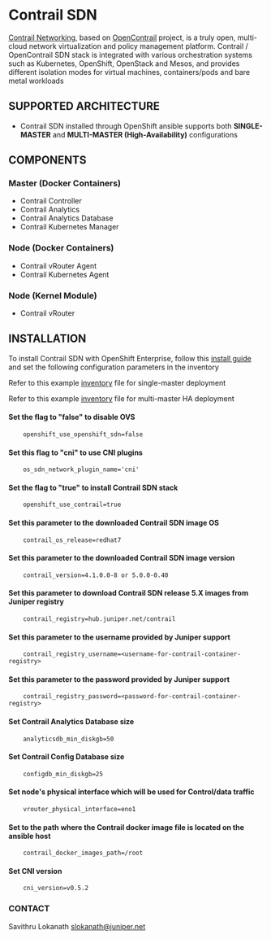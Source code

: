 # Contrail SDN

[Contrail Networking](https://www.juniper.net/us/en/products-services/sdn/contrail/contrail-networking/), based on [OpenContrail](http://www.opencontrail.org/) project, is a truly open, multi-cloud network virtualization and policy management platform. Contrail / OpenContrail SDN stack is integrated with various orchestration systems such as Kubernetes, OpenShift, OpenStack and Mesos, and provides different isolation modes for virtual machines, containers/pods and bare metal workloads

## SUPPORTED ARCHITECTURE

* Contrail SDN installed through OpenShift ansible supports both **SINGLE-MASTER** and **MULTI-MASTER (High-Availability)** configurations 

## COMPONENTS

### Master (Docker Containers)

* Contrail Controller
* Contrail Analytics
* Contrail Analytics Database
* Contrail Kubernetes Manager

### Node (Docker Containers)

* Contrail vRouter Agent
* Contrail Kubernetes Agent

### Node (Kernel Module)

* Contrail vRouter

## INSTALLATION

To install Contrail SDN with OpenShift Enterprise, follow this [install guide](https://github.com/Juniper/contrail-docker/wiki/Red-Hat-OpenShift-with-Contrail-SDN) and set the following configuration parameters in the inventory

Refer to this example [inventory](https://github.com/savithruml/openshift-contrail/blob/master/openshift/install-files/all-in-one/ose-install) file for single-master deployment

Refer to this example [inventory](https://github.com/savithruml/openshift-contrail/blob/master/openshift/install-files/all-in-one/ose-install-ha) file for multi-master HA deployment

#### Set the flag to "false" to disable OVS

        openshift_use_openshift_sdn=false

#### Set this flag to "cni" to use CNI plugins

        os_sdn_network_plugin_name='cni'

#### Set the flag to "true" to install Contrail SDN stack

        openshift_use_contrail=true

#### Set this parameter to the downloaded Contrail SDN image OS

        contrail_os_release=redhat7

#### Set this parameter to the downloaded Contrail SDN image version

        contrail_version=4.1.0.0-8 or 5.0.0-0.40
        
#### Set this parameter to download Contrail SDN release 5.X images from Juniper registry
        
        contrail_registry=hub.juniper.net/contrail
        
#### Set this parameter to the username provided by Juniper support

        contrail_registry_username=<username-for-contrail-container-registry>
        
#### Set this parameter to the password provided by Juniper support

        contrail_registry_password=<password-for-contrail-container-registry>

#### Set Contrail Analytics Database size

        analyticsdb_min_diskgb=50

#### Set Contrail Config Database size

        configdb_min_diskgb=25

#### Set node's physical interface which will be used for Control/data traffic

        vrouter_physical_interface=eno1

#### Set to the path where the Contrail docker image file is located on the ansible host

        contrail_docker_images_path=/root

#### Set CNI version

        cni_version=v0.5.2
        



### CONTACT

Savithru Lokanath <slokanath@juniper.net>
